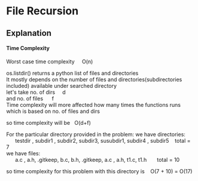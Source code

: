 # File Recursion
## Explanation
#### Time Complexity
Worst case time complexity  &nbsp;&nbsp;&nbsp;  O(n)

os.listdir()  returns a python list of files and directories  
It mostly depends on the number of files and directories(subdirectories included) available under searched  directory  
let's take no. of dirs    &nbsp;&nbsp;&nbsp;  d  
and no. of files      &nbsp;&nbsp;&nbsp;&nbsp;  f  
Time complexity will more affected how many times the functions runs  
which is based on no. of files and dirs  
  
so time complexity will be &nbsp; O(d+f)  


For the particular directory provided in the problem:
we have directories:  
&nbsp;&nbsp;&nbsp;&nbsp;&nbsp; testdir , subdir1 , subdir2, subdir3, susubdir1, subdir4 , subdir5  &nbsp;&nbsp;  total = 7  
we have files:  
&nbsp;&nbsp;&nbsp;&nbsp;&nbsp; a.c , a.h, .gitkeep, b.c, b.h, .gitkeep,  a.c ,  a.h, t1.c, t1.h    &nbsp;&nbsp;&nbsp;&nbsp;&nbsp;  total = 10  
  

so time complexity for this problem with this directory is &nbsp;&nbsp;    O(7 + 10) = O(17)

